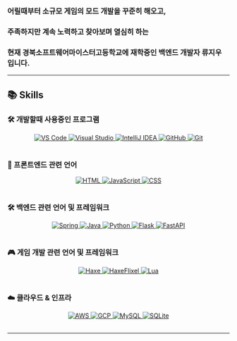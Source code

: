 ### 어릴때부터 소규모 게임의 모드 개발을 꾸준히 해오고,
### 주족하지만 계속 노력하고 찾아보며 열심히 하는 
### 현재 경북소프트웨어마이스터고등학교에 재학중인 백엔드 개발자 류지우 입니다.

---

## 📚 Skills

### 🛠️ 개발할때 사용중인 프로그램

<div style="text-align: center;">
  <a href="https://code.visualstudio.com/">
    <img src="https://skillicons.dev/icons?i=vscode" alt="VS Code" />
  </a>
  <a href="https://visualstudio.microsoft.com/">
    <img src="https://skillicons.dev/icons?i=visualstudio" alt="Visual Studio" />
  </a>
  <a href="https://www.jetbrains.com/idea/">
    <img src="https://skillicons.dev/icons?i=idea" alt="IntelliJ IDEA" />
  </a>
  <a href="https://github.com/">
    <img src="https://skillicons.dev/icons?i=github" alt="GitHub" />
  </a>
  <a href="https://git-scm.com/">
    <img src="https://skillicons.dev/icons?i=git" alt="Git" />
  </a>
</div>

<br/>

### 🎨 프론트엔드 관련 언어
<div style="text-align: center;">
  <a href="https://developer.mozilla.org/en-US/docs/Web/HTML">
    <img src="https://skillicons.dev/icons?i=html" alt="HTML" />
  </a>
  <a href="https://developer.mozilla.org/en-US/docs/Web/JavaScript">
    <img src="https://skillicons.dev/icons?i=js" alt="JavaScript" />
  </a>
  <a href="https://developer.mozilla.org/en-US/docs/Web/CSS">
    <img src="https://skillicons.dev/icons?i=css" alt="CSS" />
  </a>
</div>

<br/>

### 🛠️ 백엔드 관련 언어 및 프레임워크
<div style="text-align: center;">
  <a href="https://spring.io/">
    <img src="https://skillicons.dev/icons?i=spring" alt="Spring" />
  </a>
  <a href="https://www.java.com/">
    <img src="https://skillicons.dev/icons?i=java" alt="Java" />
  </a>
  <a href="https://www.python.org/">
    <img src="https://skillicons.dev/icons?i=py" alt="Python" />
  </a>
  <a href="https://flask.palletsprojects.com/en/stable/">
    <img src="https://skillicons.dev/icons?i=flask" alt="Flask" />
  </a>
  <a href="https://fastapi.tiangolo.com/">
    <img src="https://skillicons.dev/icons?i=fastapi" alt="FastAPI" />
  </a>
</div>


<br/>

### 🎮 게임 개발 관련 언어 및 프레임워크
<div style="text-align: center;">
  <a href="https://haxe.org/">
    <img src="https://skillicons.dev/icons?i=haxe" alt="Haxe" />
  </a>
  <a href="https://haxeflixel.com/">
    <img src="https://skillicons.dev/icons?i=haxeflixel" alt="HaxeFlixel" />
  </a>
  <a href="https://www.lua.org/">
    <img src="https://skillicons.dev/icons?i=lua" alt="Lua" />
  </a>
</div>

<br/>

### ☁️ 클라우드 & 인프라

<div style="text-align: center;">
  <a href="https://aws.amazon.com/">
    <img src="https://skillicons.dev/icons?i=aws" alt="AWS" />
  </a>
  <a href="https://cloud.google.com/">
    <img src="https://skillicons.dev/icons?i=gcp" alt="GCP" />
  </a>
  <a href="https://www.mysql.com/">
    <img src="https://skillicons.dev/icons?i=mysql" alt="MySQL" />
  </a>
  <a href="https://www.sqlite.org/">
    <img src="https://skillicons.dev/icons?i=sqlite" alt="SQLite" />
  </a>
</div>
<br/>


---

